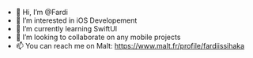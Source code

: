 - 👋 Hi, I’m @Fardi
- 👀 I’m interested in iOS Developement 
- 🌱 I’m currently learning SwiftUI
- 💞️ I’m looking to collaborate on any mobile projects 
- 📫 You can reach me on Malt: https://www.malt.fr/profile/fardiissihaka

<!---
Fardi01/Fardi01 is a ✨ special ✨ repository because its `README.md` (this file) appears on your GitHub profile.
You can click the Preview link to take a look at your changes.
--->

